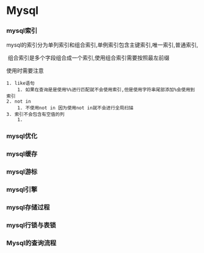 # Mysql

### mysql索引

​			mysql的索引分为单列索引和组合索引,单例索引包含主键索引,唯一索引,普通索引,

​	组合索引是多个字段组合成一个索引,使用组合索引需要按照最左前缀

使用时需要注意

 	1. like语句
      	1. 如果在查询是是使用%%进行匹配就不会使用索引,但是使用字符串尾部添加%会使用到索引
 	2. not in
      	1. 不使用not in 因为使用not in就不会进行全局扫描
 	3. 索引不会包含有空值的列
      	1. 

### mysql优化

### mysql缓存

### mysql游标

### mysql引擎

### mysql存储过程

### mysql行锁与表锁

### Mysql的查询流程